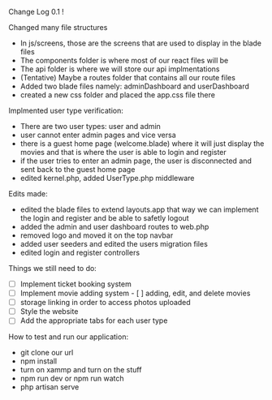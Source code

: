 Change Log 0.1 !

Changed many file structures
- In js/screens, those are the screens that are used to display in the blade files
- The components folder is where most of our react files will be
- The api folder is where we will store our api implmentations
- (Tentative) Maybe a routes folder that contains all our route files
- Added two blade files namely: adminDashboard and userDashboard
- created a new css folder and placed the app.css file there

Implmented user type verification:
- There are two user types: user and admin
- user cannot enter admin pages and vice versa
- there is a guest home page (welcome.blade) where it will just display the movies and that is where the user is able to login and register
- if the user tries to enter an admin page, the user is disconnected and sent back to the guest home page
- edited kernel.php, added UserType.php middleware 
    
Edits made:
- edited the blade files to extend layouts.app that way we can implement the login and register and be able to safetly logout
- added the admin and user dashboard routes to web.php
- removed logo and moved it on the top navbar
- added user seeders and edited the users migration files 
- edited login and register controllers

Things we still need to do:
- [ ] Implement ticket booking system
- [ ] Implement movie adding system
      - [ ] adding, edit, and delete movies
- [ ] storage linking in order to access photos uploaded
- [ ] Style the website
- [ ] Add the appropriate tabs for each user type

How to test and run our application:
- git clone our url
- npm install
- turn on xammp and turn on the stuff
- npm run dev or npm run watch
- php artisan serve
    

    
